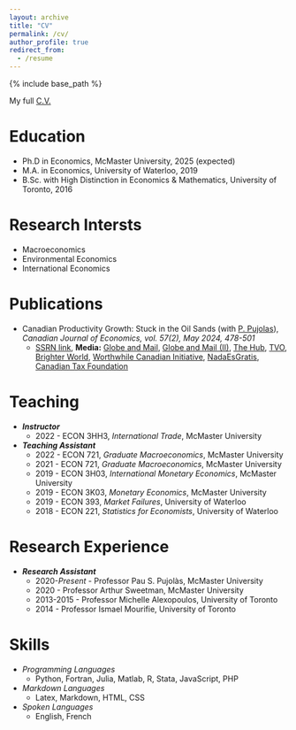 ```yaml
---
layout: archive
title: "CV"
permalink: /cv/
author_profile: true
redirect_from:
  - /resume
---
```


{% include base_path %}

My full [C.V.](../files/loertscher_cv.pdf)

Education
======
* Ph.D in Economics, McMaster University, 2025 (expected)
* M.A. in Economics, University of Waterloo, 2019
* B.Sc. with High Distinction in Economics & Mathematics, University of Toronto, 2016

Research Intersts
======
* Macroeconomics
* Environmental Economics
* International Economics

Publications
======
* Canadian Productivity Growth: Stuck in the Oil Sands (with [P. Pujolas](https://pau.pujolasfons.com/)), *Canadian Journal of Economics, vol. 57(2), May 2024, 478-501*
  * [SSRN link](https://papers.ssrn.com/sol3/papers.cfm?abstract_id=4417319), **Media:** [Globe and Mail](https://www.theglobeandmail.com/business/commentary/article-despite-its-shortcomings-canada-is-not-an-economic-basket-case/), [Globe and Mail (II)](https://www.theglobeandmail.com/business/commentary/article-canadas-productivity-problem-isnt-that-big-if-we-exclude-oil/), [The Hub](https://thehub.ca/2024/07/11/trevor-tombe-canadas-resource-sector-is-its-productivity-powerhouse/), [TVO](https://www.tvo.org/article/is-canada-actually-facing-a-productivity-emergency), [Brighter World](https://brighterworld.mcmaster.ca/articles/over-a-barrel-canadas-oil-industry-is-a-drain-on-productivity-research-shows/), [Worthwhile Canadian Initiative](https://worthwhile.typepad.com/worthwhile_canadian_initi/2024/06/tfp.html), [NadaEsGratis](https://nadaesgratis.es/admin/productividad-y-petroleo), [Canadian Tax Foundation](https://www.ctf.ca/EN/EN/Newsletters/Perspectives/2023/4/230405.aspx) 
  

Teaching
======
* ***Instructor***
  * 2022 - ECON 3HH3, *International Trade*, McMaster University
* ***Teaching Assistant***
  * 2022 - ECON 721, *Graduate Macroeconomics*, McMaster University
  * 2021 - ECON 721, *Graduate Macroeconomics*, McMaster University
  * 2019 - ECON 3H03, *International Monetary Economics*, McMaster University
  * 2019 - ECON 3K03, *Monetary Economics*, McMaster University
  * 2019 - ECON 393, *Market Failures*, University of Waterloo
  * 2018 - ECON 221, *Statistics for Economists*, University of Waterloo

Research Experience
======
* ***Research Assistant***
  * 2020-*Present* - Professor Pau S. Pujolàs, McMaster University
  * 2020 - Professor Arthur Sweetman, McMaster University
  * 2013-2015 - Professor Michelle Alexopoulos, University of Toronto
  * 2014 - Professor Ismael Mourifie, University of Toronto
  
Skills
======
* *Programming Languages*
  * Python, Fortran, Julia, Matlab, R, Stata, JavaScript, PHP
* *Markdown Languages*
  * Latex, Markdown, HTML, CSS
* *Spoken Languages*
  * English, French


